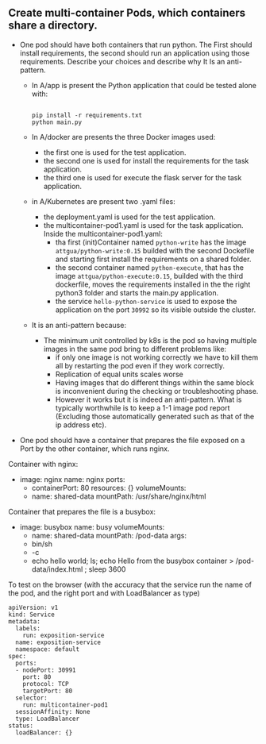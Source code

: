 ## Create multi-container Pods, which containers share a directory.

- One pod should have both containers that run python. The First should install requirements, the second should run an application using those requirements. Describe your choices and describe why It Is an anti-pattern.

  * In A/app is present the Python application that could be tested alone with:
    ```
    
    pip install -r requirements.txt
    python main.py

    ```
  * In A/docker are presents the three Docker images used:
    - the first one is used for the test application.
    - the second one is used for install the requirements for the task application.
    - the third one is used for execute the flask server for the task application.

  * in A/Kubernetes are present two .yaml files:
    - the deployment.yaml is used for the test application.
    - the multicontainer-pod1.yaml is used for the task application.
      Inside the multicontainer-pod1.yaml:
        - tha first (init)Container named `python-write` has the image `attgua/python-write:0.15` builded with the second Dockefile and starting first install the requirements on a shared folder.
        - the second container named `python-execute`, that has the image `attgua/python-execute:0.15`, builded with the third dockerfile, moves the requirements installed in the the right python3 folder and starts the main.py application.
        - the service `hello-python-service` is used to expose the application on the port `30992` so its visible outside the cluster.

  * It is an anti-pattern because:
    - The minimum unit controlled by k8s is the pod so having multiple images in the same pod bring to different problems like:
      - if only one image is not working correctly we have to kill them all by restarting the pod even if they work correctly.
      - Replication of equal units scales worse
      - Having images that do different things within the same block is inconvenient during the checking or troubleshooting phase.
      - However it works but it is indeed an anti-pattern. What is typically worthwhile is to keep a 1-1 image pod report (Excluding those automatically generated such as that of the ip address etc).

- One pod should have a container that prepares the file exposed on a Port by the other container, which runs nginx.

Container with nginx:
  - image: nginx
    name: nginx
    ports:
    - containerPort: 80
    resources: {}
    volumeMounts:
    - name: shared-data
      mountPath: /usr/share/nginx/html


Container that prepares the file is a busybox:

  - image: busybox
    name: busy
    volumeMounts:
    - name: shared-data
      mountPath: /pod-data
    args:
    - bin/sh
    - -c
    - echo hello world; ls; echo Hello from the busybox container > /pod-data/index.html ; sleep 3600


To test on the browser (with the accuracy that the service run the name of the pod, and the right port and with LoadBalancer as type)

    apiVersion: v1
    kind: Service
    metadata:
      labels:
        run: exposition-service
      name: exposition-service
      namespace: default
    spec:
      ports:
      - nodePort: 30991
        port: 80
        protocol: TCP
        targetPort: 80
      selector:
        run: multicontainer-pod1
      sessionAffinity: None
      type: LoadBalancer
    status:
      loadBalancer: {}






